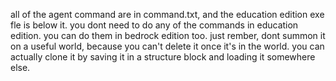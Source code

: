 all of the agent command are in command.txt, and the education edition exe fle is below it. you dont need to do any of the commands in education edition.
you can do them in bedrock edition too. just rember, dont summon it on a useful world, because you can't delete it once it's in the world. you can actually clone it by saving it
in a structure block and loading it somewhere else.
